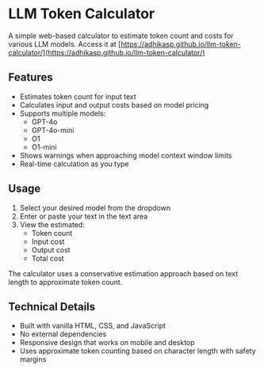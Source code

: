 # LLM Token Calculator

A simple web-based calculator to estimate token count and costs for various LLM models. Access it at [https://adhikasp.github.io/llm-token-calculator/](https://adhikasp.github.io/llm-token-calculator/)

## Features

- Estimates token count for input text
- Calculates input and output costs based on model pricing
- Supports multiple models:
  - GPT-4o
  - GPT-4o-mini 
  - O1
  - O1-mini
- Shows warnings when approaching model context window limits
- Real-time calculation as you type

## Usage

1. Select your desired model from the dropdown
2. Enter or paste your text in the text area
3. View the estimated:
   - Token count
   - Input cost
   - Output cost 
   - Total cost

The calculator uses a conservative estimation approach based on text length to approximate token count.

## Technical Details

- Built with vanilla HTML, CSS, and JavaScript
- No external dependencies
- Responsive design that works on mobile and desktop
- Uses approximate token counting based on character length with safety margins

